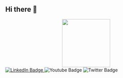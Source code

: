 ## Hi there 👋
<div id="header" align="center">
  <img src="https://media4.giphy.com/media/v1.Y2lkPTc5MGI3NjExdmZiNTdtYjk5eDgyZjRwMHB1cTY0bDFld3RsNDQ4NnRqdm12ZmNoYiZlcD12MV9pbnRlcm5hbF9naWZfYnlfaWQmY3Q9cw/raGZ0thWzeQKzZ8WDA/giphy.gif" width="150"/>
</div>
<div id="badges">
  <a href="https://www.linkedin.com/in/oned-imam-sutrisno-8349a1325/"> <img src="https://img.shields.io/badge/LinkedIn-blue?style=for-the-badge&logo=linkedin&logoColor=white" alt="LinkedIn Badge"/> </a>
  <img src="https://img.shields.io/badge/YouTube-red?style=for-the-badge&logo=youtube&logoColor=white" alt="Youtube Badge"/>
  <img src="https://img.shields.io/badge/Twitter-blue?style=for-the-badge&logo=twitter&logoColor=white" alt="Twitter Badge"/>

</div>
<!--
**hidaist/hidaist** is a ✨ _special_ ✨ repository because its `README.md` (this file) appears on your GitHub profile.
Here are some ideas to get you started:

- 🔭 I’m currently working on ...
- 🌱 I’m currently learning ...
- 👯 I’m looking to collaborate on ...
- 🤔 I’m looking for help with ...
- 💬 Ask me about ...
- 📫 How to reach me: ...
- 😄 Pronouns: ...
- ⚡ Fun fact: ...
-->

